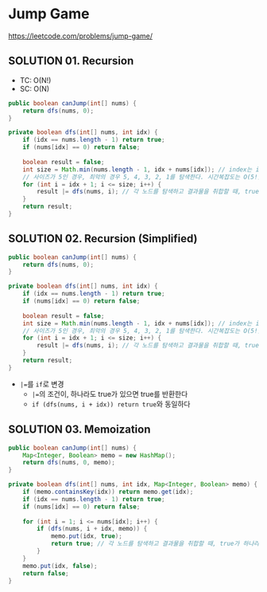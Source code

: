 # Jump Game

https://leetcode.com/problems/jump-game/

## SOLUTION 01. Recursion
- TC: O(N!)
- SC: O(N)
```java
public boolean canJump(int[] nums) {
    return dfs(nums, 0);
}

private boolean dfs(int[] nums, int idx) {
    if (idx == nums.length - 1) return true;
    if (nums[idx] == 0) return false;
        
    boolean result = false;
    int size = Math.min(nums.length - 1, idx + nums[idx]); // index는 input의 길이 이상 넘어가면 안된다
    // 사이즈가 5인 경우, 최악의 경우 5, 4, 3, 2, 1를 탐색한다. 시간복잡도는 O(5!)
    for (int i = idx + 1; i <= size; i++) {
        result |= dfs(nums, i); // 각 노드를 탐색하고 결과물을 취합할 때, true가 하나라도 있으면 반환한다
    }
    return result;
}
```

## SOLUTION 02. Recursion (Simplified)
```java
public boolean canJump(int[] nums) {
    return dfs(nums, 0);
}

private boolean dfs(int[] nums, int idx) {
    if (idx == nums.length - 1) return true;
    if (nums[idx] == 0) return false;
        
    boolean result = false;
    int size = Math.min(nums.length - 1, idx + nums[idx]); // index는 input의 길이 이상 넘어가면 안된다
    // 사이즈가 5인 경우, 최악의 경우 5, 4, 3, 2, 1를 탐색한다. 시간복잡도는 O(5!)
    for (int i = idx + 1; i <= size; i++) {
        result |= dfs(nums, i); // 각 노드를 탐색하고 결과물을 취합할 때, true가 하나라도 있으면 반환한다
    }
    return result;
}
```
- `|=`를 `if`로 변경
    - `|=`의 조건이, 하나라도 true가 있으면 true를 반환한다
    - `if (dfs(nums, i + idx)) return true`와 동일하다
    
## SOLUTION 03. Memoization
```java
public boolean canJump(int[] nums) {
    Map<Integer, Boolean> memo = new HashMap();
    return dfs(nums, 0, memo);
}

private boolean dfs(int[] nums, int idx, Map<Integer, Boolean> memo) {
    if (memo.containsKey(idx)) return memo.get(idx);
    if (idx == nums.length - 1) return true;
    if (nums[idx] == 0) return false;
        
    for (int i = 1; i <= nums[idx]; i++) {
        if (dfs(nums, i + idx, memo)) {
            memo.put(idx, true);
            return true; // 각 노드를 탐색하고 결과물을 취합할 때, true가 하나라도 있으면 반환한다
        }
    }
    memo.put(idx, false);
    return false;
}
```